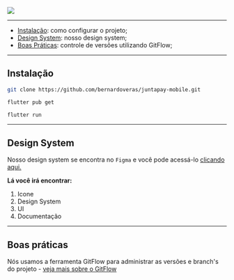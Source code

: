 ![](.assets/cover.png)

---

- [Instalação](#instalacao): como configurar o projeto;
- [Design System](#design-system): nosso design system;
- [Boas Práticas](#boas-praticas): controle de versões utilizando GitFlow;

---

## Instalação

```bash
git clone https://github.com/bernardoveras/juntapay-mobile.git

flutter pub get

flutter run
```

---

## Design System

Nosso design system se encontra no `Figma` e você pode acessá-lo [clicando aqui.]("https://www.figma.com/file/qXEWQvI4CEx1MXUkyu6aDB/Intera---Mobile?node-id=304%3A2836")

**Lá você irá encontrar:**

1. Icone
2. Design System
3. UI
4. Documentação

---

## Boas práticas

Nós usamos a ferramenta GitFlow para administrar as versões e branch's do projeto - [veja mais sobre o GitFlow](.github/HOW_TO_USE_GITFLOW.md)